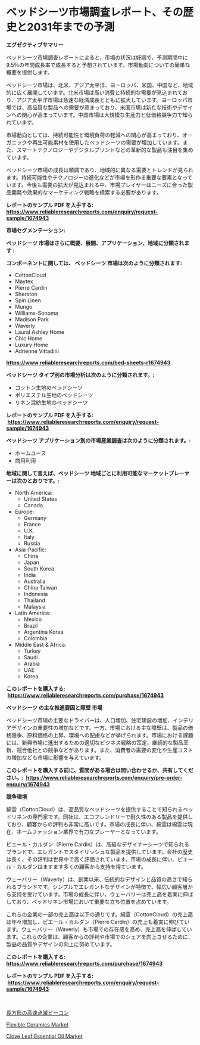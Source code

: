 <p><h1>ベッドシーツ市場調査レポート、その歴史と2031年までの予測</h1></p><p><strong>エグゼクティブサマリー</strong></p>
<p><p>ベッドシーツ市場調査レポートによると、市場の状況は好調で、予測期間中に9.5％の年間成長率で成長すると予想されています。市場動向についての簡単な概要を提供します。 </p><p>ベッドシーツ市場は、北米、アジア太平洋、ヨーロッパ、米国、中国など、地域的に広く展開しています。北米市場は高い消費と持続的な需要が見込まれており、アジア太平洋市場は急速な経済成長とともに拡大しています。ヨーロッパ市場では、高品質な製品への需要が高まっており、米国市場は新たな技術やデザインへの関心が高まっています。中国市場は大規模な生産力と低価格競争力で知られています。</p><p>市場動向としては、持続可能性と環境負荷の軽減への関心が高まっており、オーガニックや再生可能素材を使用したベッドシーツの需要が増加しています。また、スマートテクノロジーやデジタルプリントなどの革新的な製品も注目を集めています。</p><p>ベッドシーツ市場の成長は順調であり、地域的に異なる需要とトレンドが見られます。持続可能性やテクノロジーの進化などが市場を形作る重要な要素となっています。今後も需要の拡大が見込まれる中、市場プレイヤーはニーズに合った製品開発や効果的なマーケティング戦略を模索する必要があります。</p></p>
<p><strong>レポートのサンプル PDF を入手する: <a href="https://www.reliableresearchreports.com/enquiry/request-sample/1674943">https://www.reliableresearchreports.com/enquiry/request-sample/1674943</a></strong></p>
<p><strong>市場セグメンテーション:</strong></p>
<p><strong> ベッドシーツ 市場はさらに概要、展開、アプリケーション、地域に分類されます :</strong></p>
<p><strong>コンポーネントに関しては、 ベッドシーツ 市場は次のように分類されます: &nbsp;</strong></p>
<p><ul><li>CottonCloud</li><li>Maytex</li><li>Pierre Cardin</li><li>Sheraton</li><li>Spin Linen</li><li>Mungo</li><li>Williams-Sonoma</li><li>Madison Park</li><li>Waverly</li><li>Laural Ashley Home</li><li>Chic Home</li><li>Luxury Home</li><li>Adrienne Vittadini</li></ul></p>
<p><strong><a href="https://www.reliableresearchreports.com/bed-sheets-r1674943">https://www.reliableresearchreports.com/bed-sheets-r1674943</a></strong></p>
<p><strong> ベッドシーツ タイプ別の市場分析は次のように分類されます。:</strong></p>
<p><ul><li>コットン生地のベッドシーツ</li><li>ポリエステル生地のベッドシーツ</li><li>リネン混紡生地のベッドシーツ</li></ul></p>
<p><strong>レポートのサンプル PDF を入手する: &nbsp;<a href="https://www.reliableresearchreports.com/enquiry/request-sample/1674943">https://www.reliableresearchreports.com/enquiry/request-sample/1674943</a></strong></p>
<p><strong> ベッドシーツ アプリケーション別の市場産業調査は次のように分類されます。:</strong></p>
<p><ul><li>ホームユース</li><li>商用利用</li></ul></p>
<p><strong>地域に関して言えば、ベッドシーツ 地域ごとに利用可能なマーケットプレーヤーは次のとおりです。:</strong></p>
<p><ul>
    <li>
        North America:
        <ul>
            <li>United States</li>
            <li>Canada</li>
        </ul>
    </li>
    <li>
        Europe:
        <ul>
            <li>Germany</li>
            <li>France</li>
            <li>U.K.</li>
            <li>Italy</li>
            <li>Russia</li>
        </ul>
    </li>
    <li>
        Asia-Pacific:
        <ul>
            <li>China</li>
            <li>Japan</li>
            <li>South Korea</li>
            <li>India</li>
            <li>Australia</li>
            <li>China Taiwan</li>
            <li>Indonesia</li>
            <li>Thailand</li>
            <li>Malaysia</li>
        </ul>
    </li>
    <li>
        Latin America:
        <ul>
            <li>Mexico</li>
            <li>Brazil</li>
            <li>Argentina Korea</li>
            <li>Colombia</li>
        </ul>
    </li>
    <li>
        Middle East & Africa:
        <ul>
            <li>Turkey</li>
            <li>Saudi</li>
            <li>Arabia</li>
            <li>UAE</li>
            <li>Korea</li>
        </ul>
    </li>
    </ul></p>
<p><strong>このレポートを購入する: &nbsp;<a href="https://www.reliableresearchreports.com/purchase/1674943">https://www.reliableresearchreports.com/purchase/1674943</a></strong></p>
<p><strong>ベッドシーツ の主な推進要因と障壁 市場</strong></p>
<p><p>ベッドシーツ市場の主要なドライバーは、人口増加、住宅建設の増加、インテリアデザインの重要性の増加などです。一方、市場における主な障壁は、製品の価格競争、原料価格の上昇、環境への配慮などが挙げられます。市場における課題には、新興市場に進出するための適切なビジネス戦略の策定、継続的な製品革新、競合他社との競争などがあります。また、消費者の需要の変化や生産コストの増加なども市場に影響を与えています。</p></p>
<p><strong>このレポートを購入する前に、質問がある場合は問い合わせるか、共有してください。:&nbsp; <a href="https://www.reliableresearchreports.com/enquiry/pre-order-enquiry/1674943">https://www.reliableresearchreports.com/enquiry/pre-order-enquiry/1674943</a></strong></p>
<p><strong>競争環境</strong></p>
<p><p>綿雲（CottonCloud）は、高品質なベッドシーツを提供することで知られるベッドリネンの専門家です。同社は、エコフレンドリーで耐久性のある製品を提供しており、顧客からの評判も非常に高いです。市場の成長に伴い、綿雲は綿雲は現在、ホームファッション業界で有力なプレーヤーとなっています。</p><p>ピエール・カルダン（Pierre Cardin）は、高級なデザイナーシーツで知られるブランドで、エレガントでスタイリッシュな製品を提供しています。会社の歴史は長く、その評判は世界中で高く評価されています。市場の成長に伴い、ピエール・カルダンはますます多くの顧客から支持を得ています。</p><p>ウェーバリー（Waverly）は、創業以来、伝統的なデザインと品質の高さで知られるブランドです。シンプルでエレガントなデザインが特徴で、幅広い顧客層から支持を受けています。市場の成長に伴い、ウェーバリーは売上高を着実に伸ばしており、ベッドリネン市場において重要な立ち位置を占めています。</p><p>これらの企業の一部の売上高は以下の通りです。綿雲（CottonCloud）の売上高は年々増加し、ピエール・カルダン（Pierre Cardin）の売上も着実に伸びています。ウェーバリー（Waverly）も市場での存在感を高め、売上高を伸ばしています。これらの企業は、顧客からの評判や市場でのシェアを向上させるために、製品の品質やデザインの向上に努めています。</p></p>
<p><strong>このレポートを購入する: &nbsp; <a href="https://www.reliableresearchreports.com/purchase/1674943">https://www.reliableresearchreports.com/purchase/1674943</a></strong></p>
<p><strong>レポートのサンプル PDF を入手する: &nbsp;<a href="https://www.reliableresearchreports.com/enquiry/request-sample/1674943">https://www.reliableresearchreports.com/enquiry/request-sample/1674943</a></strong><strong></strong></p>
<p>&nbsp;</p>
<p><p><a href="https://github.com/wkuactfdzwizk06/Market-Research-Report-List-1/blob/main/194412126795.md">長方形の高速点滅ビーコン</a></p><p><a href="https://www.linkedin.com/pulse/insights-flexible-ceramics-market-size-analysing-share-trends-ipele?trackingId=%2B%2BhQeHO0FUjA5kguXR%2FZOg%3D%3D">Flexible Ceramics Market</a></p><p><a href="https://www.linkedin.com/pulse/clove-leaf-essential-oil-market-growth-trends-covid-19-impact-99bnc?trackingId=JvNBe%2F9qVmrZVMmlXcatRw%3D%3D">Clove Leaf Essential Oil Market</a></p></p>